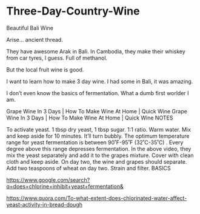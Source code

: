 # Three-Day-Country-Wine
Beautiful Bali Wine

Arise… ancient thread.

They have awesome Arak in Bali. In Cambodia, they make their whiskey from car tyres, I guess. Full of methanol.

But the local fruit wine is good.

I want to learn how to make 3 day wine. I had some in Bali, it was amazing.

I don’t even know the basics of fermentation. What a dumb first worlder I am.

Grape Wine In 3 Days | How To Make Wine At Home | Quick Wine
Grape Wine In 3 Days | How To Make Wine At Home | Quick Wine
NOTES

To activate yeast. 1 tbsp dry yeast, 1 tbsp sugar. 1:1 ratio. Warm water.
Mix and keep aside for 10 minutes. It’ll turn bubbly.
The optimum temperature range for yeast fermentation is between 90˚F-95˚F (32˚C-35˚C) . Every degree above this range depresses fermentation.
In the above video, they mix the yeast separately and add it to the grapes mixture.
Cover with clean cloth and keep aside.
On day two, the wine and grapes should separate.
Add two teaspoons of wheat on day two.
Strain and filter.
BASICS

https://www.google.com/search?q=does+chlorine+inhibit+yeast+fermentation&

https://www.quora.com/To-what-extent-does-chlorinated-water-affect-yeast-activity-in-bread-dough
